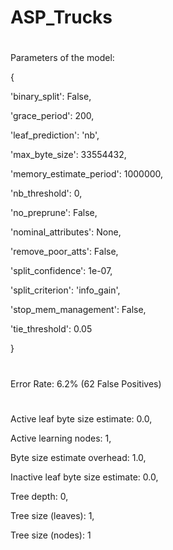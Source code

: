 # ASP_Trucks

#
Parameters of the model:

{
 
 'binary_split': False,
 
 'grace_period': 200,
 
 'leaf_prediction': 'nb',
 
 'max_byte_size': 33554432,
 
 'memory_estimate_period': 1000000,
 
 'nb_threshold': 0,
 
 'no_preprune': False,
 
 'nominal_attributes': None,
 
 'remove_poor_atts': False,
 
 'split_confidence': 1e-07,
 
 'split_criterion': 'info_gain',
 
 'stop_mem_management': False,
 
 'tie_threshold': 0.05

}

#
Error Rate: 6.2% (62 False Positives)
#

Active leaf byte size estimate: 0.0,

Active learning nodes: 1,

Byte size estimate overhead: 1.0,

Inactive leaf byte size estimate: 0.0,

Tree depth: 0,

Tree size (leaves): 1,

Tree size (nodes): 1
#
